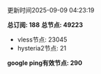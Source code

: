 更新时间2025-09-09 04:23:19

**总订阅: 188**
**总节点: 49223**
- vless节点: 23045
- hysteria2节点: 21

**google ping有效节点: 290**

